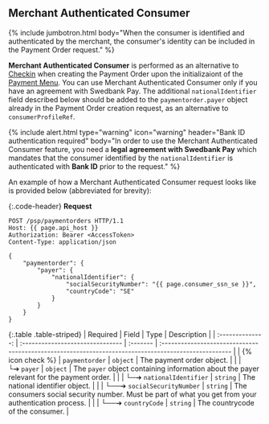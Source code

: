 ## Merchant Authenticated Consumer

{% include jumbotron.html body="When the consumer is identified and
authenticated by the merchant, the consumer's identity can be included in the
Payment Order request." %}

**Merchant Authenticated Consumer** is performed as an alternative to
[Checkin][checkin] when creating the Payment Order upon the initializaiont of
the [Payment Menu][payment-menu]. You can use Merchant Authenticated Consumer
only if you have an agreement with Swedbank Pay. The additional
`nationalIdentifier` field described below should be added to the
`paymentorder.payer` object already in the Payment Order creation request, as
an alternative to `consumerProfileRef`.

{% include alert.html type="warning" icon="warning" header="Bank ID
authentication required" body="In order to use the Merchant Authenticated
Consumer feature, you need a **legal agreement with Swedbank Pay** which
mandates that the consumer identified by the `nationalIdentifier` is
authenticated with **Bank ID** prior to the request." %}

An example of how a Merchant Authenticated Consumer request looks like is
provided below (abbreviated for brevity):

{:.code-header}
**Request**

```http
POST /psp/paymentorders HTTP/1.1
Host: {{ page.api_host }}
Authorization: Bearer <AccessToken>
Content-Type: application/json

{
    "paymentorder": {
        "payer": {
            "nationalIdentifier": {
                "socialSecurityNumber": "{{ page.consumer_ssn_se }}",
                "countryCode": "SE"
            }
        }
    }
}
```

{:.table .table-striped}
|     Required     | Field                            | Type     | Description                                                                                          |
| :--------------: | :------------------------------- | :------- | :--------------------------------------------------------------------------------------------------- |
| {% icon check %} | `paymentorder`                   | `object` | The payment order object.                                                                            |
|                  | └➔&nbsp;`payer`                  | `object` | The `payer` object containing information about the payer relevant for the payment order.            |
|                  | └─➔&nbsp;`nationalIdentifier`    | `string` | The national identifier object.                                                                      |
|                  | └──➔&nbsp;`socialSecurityNumber` | `string` | The consumers social security number. Must be part of what you get from your authentication process. |
|                  | └──➔&nbsp;`countryCode`          | `string` | The countrycode of the consumer.                                                                     |

[checkin]: /checkout/checkin
[payment-menu]: /checkout/payment-menu
